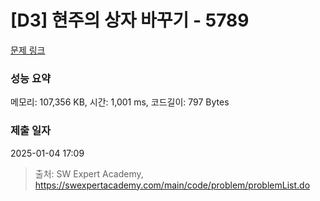 # [D3] 현주의 상자 바꾸기 - 5789 

[문제 링크](https://swexpertacademy.com/main/code/problem/problemDetail.do?contestProbId=AWYygN36Qn8DFAVm) 

### 성능 요약

메모리: 107,356 KB, 시간: 1,001 ms, 코드길이: 797 Bytes

### 제출 일자

2025-01-04 17:09



> 출처: SW Expert Academy, https://swexpertacademy.com/main/code/problem/problemList.do